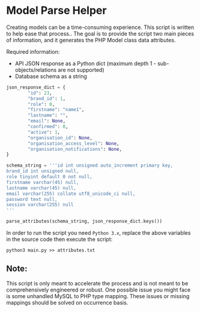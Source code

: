 # Model Parse Helper

Creating models can be a time-consuming experience. This script is written to help ease that process..
The goal is to provide the script two main pieces of information, and it generates the PHP Model class data attributes.

Required information:
* API JSON response as a Python dict (maximum depth 1 - sub-objects/relations are not supported)
* Database schema as a string

```python
json_response_dict = {
        "id": 23,
        "brand_id": 1,
        "role": 0,
        "firstname": "name1",
        "lastname": "",
        "email": None,
        "confirmed": 0,
        "active": 1,
        "organisation_id": None,
        "organisation_access_level": None,
        "organisation_notifications": None,
}

schema_string = '''id int unsigned auto_increment primary key,
brand_id int unsigned null,
role tinyint default 0 not null,
firstname varchar(45) null,
lastname varchar(45) null,
email varchar(255) collate utf8_unicode_ci null,
password text null,
session varchar(255) null
'''

parse_attributes(schema_string, json_response_dict.keys())
```

In order to run the script you need `Python 3.x`, replace the above variables in the source code then execute the script:
```
python3 main.py >> attributes.txt
```

## Note:

This script is only meant to accelerate the process and is not meant to be comprehensively engineered or robust.
One possible issue you might face is some unhandled MySQL to PHP type mapping. These issues or missing mappings should be solved on occurrence basis. 
